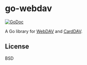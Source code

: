 # go-webdav

[![GoDoc](https://godoc.org/github.com/emersion/go-webdav?status.svg)](https://godoc.org/github.com/emersion/go-webdav)

A Go library for [WebDAV](https://tools.ietf.org/html/rfc4918) and
[CardDAV](https://tools.ietf.org/html/rfc6352).

## License

BSD
